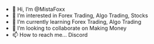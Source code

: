 - 👋 Hi, I’m @MistaFoxx
- 👀 I’m interested in Forex Trading, Algo Trading, Stocks
- 🌱 I’m currently learning Forex Trading, Algo Trading
- 💞️ I’m looking to collaborate on Making Money
- 📫 How to reach me... Discord

<!---
MistaFoxx/MistaFoxx is a ✨ special ✨ repository because its `README.md` (this file) appears on your GitHub profile.
You can click the Preview link to take a look at your changes.
--->
